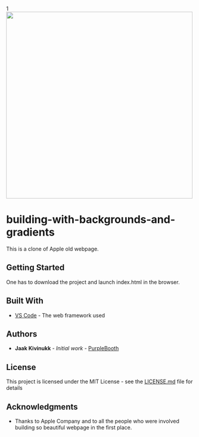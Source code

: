 1<img src="screenshot.png" width="500px">

# building-with-backgrounds-and-gradients

This is a clone of Apple old webpage.

## Getting Started

One has to download the project and launch index.html in the browser.

## Built With

* [VS Code](https://code.visualstudio.com/) - The web framework used

## Authors

* **Jaak Kivinukk** - *Initial work* - [PurpleBooth](https://github.com/Jaakal)

## License

This project is licensed under the MIT License - see the [LICENSE.md](LICENSE.md) file for details

## Acknowledgments

* Thanks to Apple Company and to all the people who were involved building so beautiful webpage in the first place.
